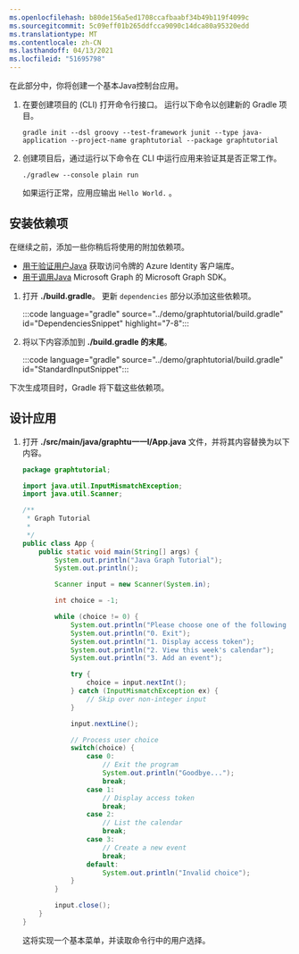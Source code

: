 ```yaml
---
ms.openlocfilehash: b80de156a5ed1708ccafbaabf34b49b119f4099c
ms.sourcegitcommit: 5c09eff01b265ddfcca9090c14dca80a95320edd
ms.translationtype: MT
ms.contentlocale: zh-CN
ms.lasthandoff: 04/13/2021
ms.locfileid: "51695798"
---
```

<!-- markdownlint-disable MD002 MD041 -->

在此部分中，你将创建一个基本Java控制台应用。

1. 在要创建项目的 (CLI) 打开命令行接口。 运行以下命令以创建新的 Gradle 项目。

    ```Shell
    gradle init --dsl groovy --test-framework junit --type java-application --project-name graphtutorial --package graphtutorial
    ```

1. 创建项目后，通过运行以下命令在 CLI 中运行应用来验证其是否正常工作。

    ```Shell
    ./gradlew --console plain run
    ```

    如果运行正常，应用应输出 `Hello World.` 。

## <a name="install-dependencies"></a>安装依赖项

在继续之前，添加一些你稍后将使用的附加依赖项。

- [用于验证用户Java](https://github.com/Azure/azure-sdk-for-java/tree/master/sdk/identity/azure-identity) 获取访问令牌的 Azure Identity 客户端库。
- [用于调用Java](https://github.com/microsoftgraph/msgraph-sdk-java) Microsoft Graph 的 Microsoft Graph SDK。

1. 打开 **./build.gradle**。 更新 `dependencies` 部分以添加这些依赖项。

    :::code language="gradle" source="../demo/graphtutorial/build.gradle" id="DependenciesSnippet" highlight="7-8":::

1. 将以下内容添加到 **./build.gradle 的末尾**。

    :::code language="gradle" source="../demo/graphtutorial/build.gradle" id="StandardInputSnippet":::

下次生成项目时，Gradle 将下载这些依赖项。

## <a name="design-the-app"></a>设计应用

1. 打开 **./src/main/java/graphtu一一l/App.java** 文件，并将其内容替换为以下内容。

    ```java
    package graphtutorial;

    import java.util.InputMismatchException;
    import java.util.Scanner;

    /**
     * Graph Tutorial
     *
     */
    public class App {
        public static void main(String[] args) {
            System.out.println("Java Graph Tutorial");
            System.out.println();

            Scanner input = new Scanner(System.in);

            int choice = -1;

            while (choice != 0) {
                System.out.println("Please choose one of the following options:");
                System.out.println("0. Exit");
                System.out.println("1. Display access token");
                System.out.println("2. View this week's calendar");
                System.out.println("3. Add an event");

                try {
                    choice = input.nextInt();
                } catch (InputMismatchException ex) {
                    // Skip over non-integer input
                }

                input.nextLine();

                // Process user choice
                switch(choice) {
                    case 0:
                        // Exit the program
                        System.out.println("Goodbye...");
                        break;
                    case 1:
                        // Display access token
                        break;
                    case 2:
                        // List the calendar
                        break;
                    case 3:
                        // Create a new event
                        break;
                    default:
                        System.out.println("Invalid choice");
                }
            }

            input.close();
        }
    }
    ```

    这将实现一个基本菜单，并读取命令行中的用户选择。
